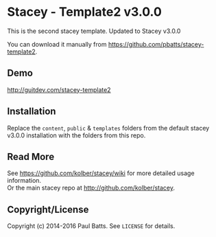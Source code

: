 # Stacey - Template2 v3.0.0

This is the second stacey template. Updated to Stacey v3.0.0

You can download it manually from <https://github.com/pbatts/stacey-template2>.

## Demo

<http://guitdev.com/stacey-template2>

## Installation

Replace the `content`, `public` & `templates` folders from the default stacey v3.0.0 installation with the folders from this repo.

## Read More

See <https://github.com/kolber/stacey/wiki> for more detailed usage information.  
Or the main stacey repo at <http://github.com/kolber/stacey>.

## Copyright/License

Copyright (c) 2014-2016 Paul Batts. See `LICENSE` for details.
